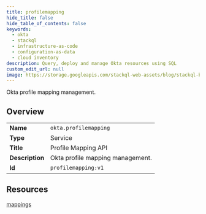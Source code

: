 ```yaml
---
title: profilemapping
hide_title: false
hide_table_of_contents: false
keywords:
  - okta
  - stackql
  - infrastructure-as-code
  - configuration-as-data
  - cloud inventory
description: Query, deploy and manage Okta resources using SQL
custom_edit_url: null
image: https://storage.googleapis.com/stackql-web-assets/blog/stackql-blog-post-featured-image.png
---
```

Okta profile mapping management.  
    

## Overview
<table><tbody>
<tr><td><b>Name</b></td><td><code>okta.profilemapping</code></td></tr>
<tr><td><b>Type</b></td><td>Service</td></tr>
<tr><td><b>Title</b></td><td>Profile Mapping API</td></tr>
<tr><td><b>Description</b></td><td>Okta profile mapping management.</td></tr>
<tr><td><b>Id</b></td><td><code>profilemapping:v1</code></td></tr>
</tbody></table>

## Resources
<div class="row">
<div class="providerDocColumn">
<a href="/providers/okta/profilemapping/mappings/">mappings</a><br />
</div>
<div class="providerDocColumn">
</div>
</div>
